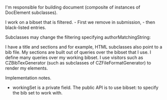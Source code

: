 I'm responsible for building document (composite of instances of DocElement subclasses). 

I work on a bibset that is filtered.
	- First we remove in submission, 
	- then black-listed entries. 

Subclasses may change the filtering specifying authorMatchingString:

I have a title and sections and for example, HTML subclasses also point to a bib file. 
My sections are built out of queries over the bibset that I use. 
I define many queries over my working bibset. 
I use visitors such as CZBibTexGenerator (such as subclasses of CZFileFormatGenerator) to render my elements. 


Implementation notes.
- workingSet is a private field. The public API is to use bibset: to specify the bib set to work with.
